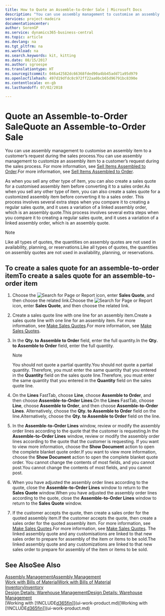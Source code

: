 ```yaml
---
title: How to Quote an Assemble-to-Order Sale | Microsoft Docs
description: "You can use assembly management to customise an assembly item to a customer’s request during the sales process."
services: project-madeira
documentationcenter: 
author: SorenGP
ms.service: dynamics365-business-central
ms.topic: article
ms.devlang: na
ms.tgt_pltfrm: na
ms.workload: na
ms.search.keywords: kit, kitting
ms.date: 08/15/2017
ms.author: sgroespe
ms.translationtype: HT
ms.sourcegitcommit: 046a42582dc66368fded90a4bb45add71a95d979
ms.openlocfilehash: 497d19dfdc8c972ff22aa0bcb65d96791bc8390e
ms.contentlocale: en-gb
ms.lasthandoff: 07/02/2018

---
```

# <a name="quote-an-assemble-to-order-sale"></a><span data-ttu-id="63a78-103">Quote an Assemble-to-Order Sale</span><span class="sxs-lookup"><span data-stu-id="63a78-103">Quote an Assemble-to-Order Sale</span></span>
<span data-ttu-id="63a78-104">You can use assembly management to customise an assembly item to a customer’s request during the sales process.</span><span class="sxs-lookup"><span data-stu-id="63a78-104">You can use assembly management to customize an assembly item to a customer’s request during the sales process.</span></span> <span data-ttu-id="63a78-105">For more information, see [Sell Items Assembled to Order](assembly-how-to-sell-items-assembled-to-order.md).</span><span class="sxs-lookup"><span data-stu-id="63a78-105">For more information, see [Sell Items Assembled to Order](assembly-how-to-sell-items-assembled-to-order.md).</span></span>  

<span data-ttu-id="63a78-106">As when you sell any other type of item, you can also create a sales quote for a customised assembly item before converting it to a sales order.</span><span class="sxs-lookup"><span data-stu-id="63a78-106">As when you sell any other type of item, you can also create a sales quote for a customized assembly item before converting it to a sales order.</span></span> <span data-ttu-id="63a78-107">This process involves several extra steps when you compare it to creating a regular sales quote, and it uses a variation of a linked assembly order, which is an assembly quote.</span><span class="sxs-lookup"><span data-stu-id="63a78-107">This process involves several extra steps when you compare it to creating a regular sales quote, and it uses a variation of a linked assembly order, which is an assembly quote.</span></span>

> [!NOTE]  
>  <span data-ttu-id="63a78-108">Like all types of quotes, the quantities on assembly quotes are not used in availability, planning, or reservations.</span><span class="sxs-lookup"><span data-stu-id="63a78-108">Like all types of quotes, the quantities on assembly quotes are not used in availability, planning, or reservations.</span></span>  

## <a name="to-create-a-sales-quote-for-an-assemble-to-order-item"></a><span data-ttu-id="63a78-109">To create a sales quote for an assemble-to-order item</span><span class="sxs-lookup"><span data-stu-id="63a78-109">To create a sales quote for an assemble-to-order item</span></span>  
1.  <span data-ttu-id="63a78-110">Choose the ![Search for Page or Report](media/ui-search/search_small.png "Search for Page or Report icon") icon, enter **Sales Quote**, and then choose the related link.</span><span class="sxs-lookup"><span data-stu-id="63a78-110">Choose the ![Search for Page or Report](media/ui-search/search_small.png "Search for Page or Report icon") icon, enter **Sales Quote**, and then choose the related link.</span></span>  
2.  <span data-ttu-id="63a78-111">Create a sales quote line with one line for an assembly item.</span><span class="sxs-lookup"><span data-stu-id="63a78-111">Create a sales quote line with one line for an assembly item.</span></span> <span data-ttu-id="63a78-112">For more information, see [Make Sales Quotes](sales-how-make-offers.md).</span><span class="sxs-lookup"><span data-stu-id="63a78-112">For more information, see [Make Sales Quotes](sales-how-make-offers.md).</span></span>  
3.  <span data-ttu-id="63a78-113">In the **Qty. to Assemble to Order** field, enter the full quantity.</span><span class="sxs-lookup"><span data-stu-id="63a78-113">In the **Qty. to Assemble to Order** field, enter the full quantity.</span></span>

    > [!NOTE]  
    >  <span data-ttu-id="63a78-114">You should not quote a partial quantity.</span><span class="sxs-lookup"><span data-stu-id="63a78-114">You should not quote a partial quantity.</span></span> <span data-ttu-id="63a78-115">Therefore, you must enter the same quantity that you entered in the **Quantity** field on the sales quote line.</span><span class="sxs-lookup"><span data-stu-id="63a78-115">Therefore, you must enter the same quantity that you entered in the **Quantity** field on the sales quote line.</span></span>  

4.  <span data-ttu-id="63a78-116">On the **Lines** FastTab, choose **Line**, choose **Assemble to Order**, and then choose **Assemble-to-Order Lines**.</span><span class="sxs-lookup"><span data-stu-id="63a78-116">On the **Lines** FastTab, choose **Line**, choose **Assemble to Order**, and then choose **Assemble-to-Order Lines**.</span></span> <span data-ttu-id="63a78-117">Alternatively, choose the **Qty. to Assemble to Order** field on the line.</span><span class="sxs-lookup"><span data-stu-id="63a78-117">Alternatively, choose the **Qty. to Assemble to Order** field on the line.</span></span>  
5.  <span data-ttu-id="63a78-118">In the **Assemble-to-Order Lines** window, review or modify the assembly order lines according to the quote that the customer is requesting.</span><span class="sxs-lookup"><span data-stu-id="63a78-118">In the **Assemble-to-Order Lines** window, review or modify the assembly order lines according to the quote that the customer is requesting.</span></span> <span data-ttu-id="63a78-119">If you want to view more information, choose the **Show Document** action to open the complete blanket quote order.</span><span class="sxs-lookup"><span data-stu-id="63a78-119">If you want to view more information, choose the **Show Document** action to open the complete blanket quote order.</span></span> <span data-ttu-id="63a78-120">You cannot change the contents of most fields, and you cannot post.</span><span class="sxs-lookup"><span data-stu-id="63a78-120">You cannot change the contents of most fields, and you cannot post.</span></span>  
6.  <span data-ttu-id="63a78-121">When you have adjusted the assembly order lines according to the quote, close the **Assemble-to-Order Lines** window to return to the **Sales Quote** window.</span><span class="sxs-lookup"><span data-stu-id="63a78-121">When you have adjusted the assembly order lines according to the quote, close the **Assemble-to-Order Lines** window to return to the **Sales Quote** window.</span></span>  
7.  <span data-ttu-id="63a78-122">If the customer accepts the quote, then create a sales order for the quoted assembly item.</span><span class="sxs-lookup"><span data-stu-id="63a78-122">If the customer accepts the quote, then create a sales order for the quoted assembly item.</span></span> <span data-ttu-id="63a78-123">For more information, see [Make Sales Quotes](sales-how-make-offers.md).</span><span class="sxs-lookup"><span data-stu-id="63a78-123">For more information, see [Make Sales Quotes](sales-how-make-offers.md).</span></span> <span data-ttu-id="63a78-124">The linked assembly quote and any customisations are linked to that new sales order to prepare for assembly of the item or items to be sold.</span><span class="sxs-lookup"><span data-stu-id="63a78-124">The linked assembly quote and any customizations are linked to that new sales order to prepare for assembly of the item or items to be sold.</span></span>  

## <a name="see-also"></a><span data-ttu-id="63a78-125">See Also</span><span class="sxs-lookup"><span data-stu-id="63a78-125">See Also</span></span>  
[<span data-ttu-id="63a78-126">Assembly Management</span><span class="sxs-lookup"><span data-stu-id="63a78-126">Assembly Management</span></span>](assembly-assemble-items.md)  
[<span data-ttu-id="63a78-127">Work with Bills of Material</span><span class="sxs-lookup"><span data-stu-id="63a78-127">Work with Bills of Material</span></span>](inventory-how-work-BOMs.md)  
[<span data-ttu-id="63a78-128">Inventory</span><span class="sxs-lookup"><span data-stu-id="63a78-128">Inventory</span></span>](inventory-manage-inventory.md)  
[<span data-ttu-id="63a78-129">Design Details: Warehouse Management</span><span class="sxs-lookup"><span data-stu-id="63a78-129">Design Details: Warehouse Management</span></span>](design-details-warehouse-management.md)  
<span data-ttu-id="63a78-130">[Working with [!INCLUDE[d365fin](includes/d365fin_md.md)]](ui-work-product.md)</span><span class="sxs-lookup"><span data-stu-id="63a78-130">[Working with [!INCLUDE[d365fin](includes/d365fin_md.md)]](ui-work-product.md)</span></span>

